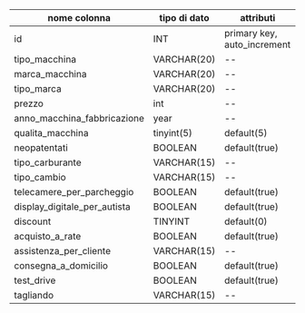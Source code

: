 
| nome colonna | tipo di dato | attributi |
| ---- | ---- | ---- |
| id | INT | primary key, auto_increment |
| tipo_macchina | VARCHAR(20) | -- |
| marca_macchina | VARCHAR(20) | -- |
| tipo_marca | VARCHAR(20) | -- |
| prezzo | int | -- |
| anno_macchina_fabbricazione | year | -- |
| qualita_macchina | tinyint(5) | default(5) |
| neopatentati | BOOLEAN | default(true) |
| tipo_carburante | VARCHAR(15) | -- |
| tipo_cambio | VARCHAR(15) | -- |
| telecamere_per_parcheggio | BOOLEAN | default(true) |
| display_digitale_per_autista | BOOLEAN | default(true) |
| discount | TINYINT | default(0) |
| acquisto_a_rate | BOOLEAN | default(true) |
| assistenza_per_cliente | VARCHAR(15) | -- |
| consegna_a_domicilio | BOOLEAN | default(true) |
| test_drive | BOOLEAN | default(true) |
| tagliando | VARCHAR(15) | -- |

